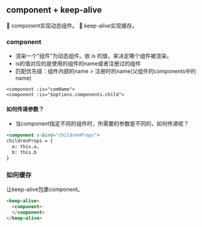 ## component + keep-alive
🌟 component实现动态组件。
🌟 keep-alive实现缓存。
### component
- 渲染一个“组件”为动态组件。依 is 的值，来决定哪个组件被渲染。
- is的值对应的是使用的组件的name或者注册过的组件
- 匹配优先级：组件内部的name > 注册时的name(父组件的components中的name)
```vue
<component :is="comName">
<component :is="$options.components.child">
```
#### 如何传递参数？
- 当component指定不同的组件时，所需要的参数是不同的，如何传递呢？
```html
<component v-bind="childrenProps">
childrenProps = {
  a: this.a,
  b: this.b
}
```
### 如何缓存
让keep-alive包裹component。
```html
<keep-alive>
  <component>
  </component>
</keep-alive>
```